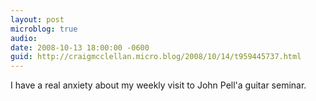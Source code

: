 ```yaml
---
layout: post
microblog: true
audio: 
date: 2008-10-13 18:00:00 -0600
guid: http://craigmcclellan.micro.blog/2008/10/14/t959445737.html
---
```

I have a real anxiety about my weekly visit to John Pell'a guitar seminar.
